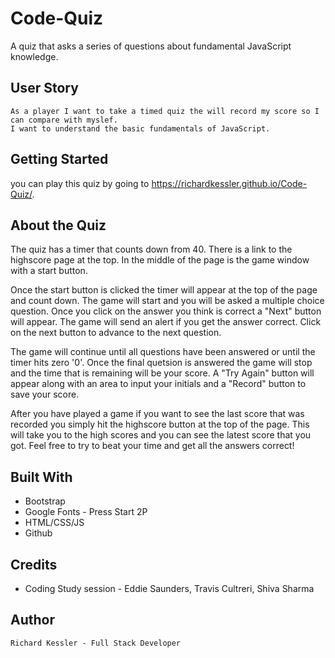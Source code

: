 # Code-Quiz
A quiz that asks a series of questions about fundamental JavaScript knowledge.

## User Story

```
As a player I want to take a timed quiz the will record my score so I can compare with myslef.
I want to understand the basic fundamentals of JavaScript.
```

## Getting Started

you can play this quiz by going to https://richardkessler.github.io/Code-Quiz/.


## About the Quiz

The quiz has a timer that counts down from 40.  There is a link to the highscore page at the top.  In the middle of the page is the game window with a start button.

Once the start button is clicked the timer will appear at the top of the page and count down.  The game will start and you will be asked a multiple choice question.  Once you click on the answer you think is correct a "Next" button will appear.  The game will send an alert if you get the answer correct.  Click on the next button to advance to the next question.

The game will continue until all questions have been answered or until the timer hits zero '0'.  Once the final quetsion is answered the game will stop and the time that is remaining will be your score.  A "Try Again" button will appear along with an area to input your initials and a "Record" button to save your score.

After you have played a game if you want to see the last score that was recorded you simply hit the highscore button at the top of the page.  This will take you to the high scores and you can see the latest score that you got.  Feel free to try to beat your time and get all the answers correct!

## Built With

* Bootstrap
* Google Fonts - Press Start 2P
* HTML/CSS/JS
* Github

## Credits

* Coding Study session - Eddie Saunders, Travis Cultreri, Shiva Sharma

## Author

```
Richard Kessler - Full Stack Developer
```